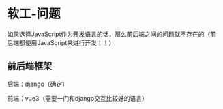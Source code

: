 # 软工-问题

如果选择JavaScript作为开发语言的话，那么前后端之间的问题就不存在的（前后端都使用JavaScript来进行开发！！）

## 前后端框架

后端：django（确定）

前端：vue3（需要一门和django交互比较好的语言）

